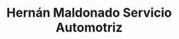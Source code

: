 ---
title: "Hernán Maldonado Servicio Automotriz"
url: /cuenca/hernan-maldonado-servicio-automotriz/
shop: reparación de automóviles
---